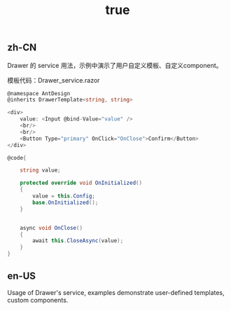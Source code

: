 ﻿---
order: 10
title:
  zh-CN: 服务方式创建
  en-US: Drawer's service
---

## zh-CN

Drawer 的 service 用法，示例中演示了用户自定义模板、自定义component。

模板代码：Drawer_service.razor

``` csharp
@namespace AntDesign
@inherits DrawerTemplate<string, string>

<div>
    value: <Input @bind-Value="value" />
    <br/>
    <br/>
    <Button Type="primary" OnClick="OnClose">Confirm</Button>
</div>

@code{

    string value;

    protected override void OnInitialized()
    {
        value = this.Config;
        base.OnInitialized();
    }


    async void OnClose()
    {
        await this.CloseAsync(value);
    }
}

```

## en-US

Usage of Drawer's service, examples demonstrate user-defined templates, custom components.

